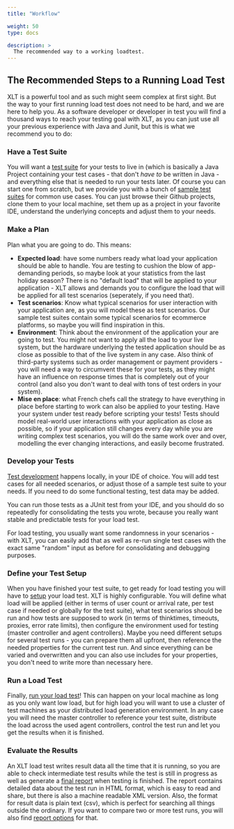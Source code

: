```yaml
---
title: "Workflow"

weight: 50
type: docs

description: >
  The recommended way to a working loadtest.
---
```


## The Recommended Steps to a Running Load Test
XLT is a powerful tool and as such might seem complex at first sight. But the way to your first running load test does not need to be hard, and we are here to help you. As a software developer or developer in test you will find a thousand ways to reach your testing goal with XLT, as you can just use all your previous experience with Java and Junit, but this is what we recommend you to do:

### Have a Test Suite

You will want a [test suite](../450-test-suites) for your tests to live in (which is basically a Java Project containing your test cases - that don't _have to_ be written in Java - and everything else that is needed to run your tests later. Of course you can start one from scratch, but we provide you with a bunch of [sample test suites](../../test-suites) for common use cases. You can just browse their Github projects, clone them to your local machine, set them up as a project in your favorite IDE, understand the underlying concepts and adjust them to your needs. 

### Make a Plan

Plan what you are going to do. This means: 
* **Expected load**: have some numbers ready what load your application should be able to handle. You are testing to cushion the blow of app-demanding periods, so maybe look at your statistics from the last holiday season? There is no "default load" that will be applied to your application - XLT allows and demands you to configure the load that will be applied for all test scenarios (seperately, if you need that). 
* **Test scenarios**: Know what typical scenarios for user interaction with your application are, as you will model these as test scenarios. Our sample test suites contain some typical scenarios for ecommerce platforms, so maybe you will find inspiration in this.
* **Environment**: Think about the environment of the application your are going to test. You might not want to apply all the load to your live system, but the hardware underlying the tested application should be as close as possible to that of the live system in any case. Also think of third-party systems such as order management or payment providers - you will need a way to circumvent these for your tests, as they might have an influence on response times that is completely out of your control (and also you don't want to deal with tons of test orders in your system).
* **Mise en place**: what French chefs call the strategy to have everything in place before starting to work can also be applied to your testing. Have your system under test ready before scripting your tests! Tests should model real-world user interactions with your application as close as possible, so if your application still changes every day while you are writing complex test scenarios, you will do the same work over and over, modelling the ever changing interactions, and easily become frustrated.

### Develop your Tests

[Test development](../060-test-development) happens locally, in your IDE of choice. You will add test cases for all needed scenarios, or adjust those of a sample test suite to your needs. If you need to do some functional testing, test data may be added. 

You can run those tests as a JUnit test from your IDE, and you should do so repeatedly for consolidating the tests you wrote, because you really want stable and predictable tests for your load test. 

For load testing, you usually want some randomness in your scenarios - with XLT, you can easily add that as well as re-run single test cases with the exact same "random" input as before for consolidating and debugging purposes.

### Define your Test Setup

When you have finished your test suite, to get ready for load testing you will have to [setup](../300-test-setup) your load test. XLT is highly configurable. You will define what load will be applied (either in terms of user count or arrival rate, per test case if needed or globally for the test suite), what test scenarios should be run and how tests are supposed to work (in terms of thinktimes, timeouts, proxies, error rate limits), then configure the environment used for testing (master controller and agent controllers). Maybe you need different setups for several test runs - you can prepare them all upfront, then reference the needed properties for the current test run. And since everything can be varied and overwritten and you can also use includes for your properties, you don't need to write more than necessary here.

### Run a Load Test

Finally, [run your load test](../310-test-execution)! This can happen on your local machine as long as you only want low load, but for high load you will want to use a cluster of test machines as your distributed load generation environment. In any case you will need the master controller to reference your test suite, distribute the load across the used agent controllers, control the test run and let you get the results when it is finished.

### Evaluate the Results

An XLT load test writes result data all the time that it is running, so you are able to check intermediate test results while the test is still in progress as well as generate a [final report](../320-test-evaluation) when testing is finished. The report contains detailed data about the test run in HTML format, which is easy to read and share, but there is also a machine readable XML version. Also, the format for result data is plain text (csv), which is perfect for searching all things outside the ordinary. If you want to compare two or more test runs, you will also find [report options](../530-reports) for that. 


